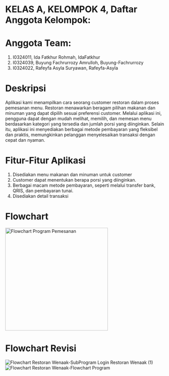 # KELAS A, KELOMPOK 4, Daftar Anggota Kelompok:
# Anggota Team:
1. I0324011, Ida Fatkhur Rohmah, IdaFatkhur
2. I0324039, Buyung Fachrurrozy Amrulloh, Buyung-Fachrurrozy
3. I0324022, Rafeyfa Asyla Suryawan, Rafeyfa-Asyla

# Deskripsi
Aplikasi kami menampilkan cara seorang customer restoran dalam proses pemesanan menu. Restoran menawarkan beragam pilihan makanan dan minuman yang dapat dipilih sesuai preferensi customer. Melalui aplikasi ini, pengguna dapat dengan mudah melihat, memilih, dan memesan menu berdasarkan kategori yang tersedia dan jumlah porsi yang diinginkan. Selain itu, aplikasi ini menyediakan berbagai metode pembayaran yang fleksibel dan praktis, memungkinkan pelanggan menyelesaikan transaksi dengan cepat dan nyaman.

# Fitur-Fitur Aplikasi
1. Disediakan menu makanan dan minuman untuk customer
2. Customer dapat menentukan berapa porsi yang diinginkan.
3. Berbagai macam metode pembayaran, seperti melalui transfer bank, QRIS, dan pembayaran tunai.
4. Disediakan detail transaksi 

# Flowchart
<img width="325" alt="Flowchart Program Pemesanan" src="https://github.com/user-attachments/assets/74dbc128-83aa-4cda-9ce1-8e20cc76ab8f">

# Flowchart Revisi
![Flowchart Restoran Wenaak-SubProgram Login Restoran Wenaak (1)](https://github.com/user-attachments/assets/5adae43f-31fb-4a6a-a2ce-cfdd19827f24)
![Flowchart Restoran Wenaak-Flowchart Program](https://github.com/user-attachments/assets/e3dde9b6-f993-4e12-85a9-544a538b469d)

